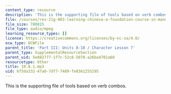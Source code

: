 ```yaml
---
content_type: resource
description: 'This is the supporting file of tools based on verb combos. '
file: /courses/res-21g-003-learning-chinese-a-foundation-course-in-mandarin-spring-2011/6f5da33247a07df77489fe8361255295_10.8.1.mp3
file_size: 780815
file_type: audio/mpeg
learning_resource_types: []
license: https://creativecommons.org/licenses/by-nc-sa/4.0/
ocw_type: OCWFile
parent_title: 'Part III: Units 8-10 / Character Lesson 7'
parent_type: SupplementalResourceSection
parent_uid: 5e882777-1f7c-52c8-5070-a26ba4701a68
resourcetype: Other
title: 10.8.1.mp3
uid: 6f5da332-47a0-7df7-7489-fe8361255295
---
```

This is the supporting file of tools based on verb combos. 